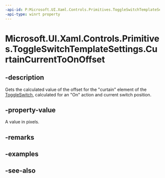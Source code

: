 ```yaml
---
-api-id: P:Microsoft.UI.Xaml.Controls.Primitives.ToggleSwitchTemplateSettings.CurtainCurrentToOnOffset
-api-type: winrt property
---
```


<!-- Property syntax
public double CurtainCurrentToOnOffset { get; }
-->

# Microsoft.UI.Xaml.Controls.Primitives.ToggleSwitchTemplateSettings.CurtainCurrentToOnOffset

## -description
Gets the calculated value of the offset for the "curtain" element of the [ToggleSwitch](../microsoft.ui.xaml.controls/toggleswitch.md), calculated for an "On" action and current switch position.

## -property-value
A value in pixels.

## -remarks

## -examples

## -see-also

